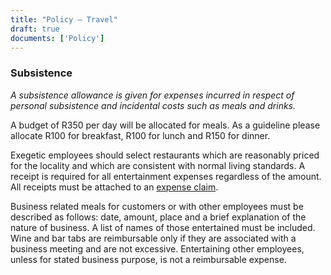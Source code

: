 ```yaml
---
title: "Policy – Travel"
draft: true
documents: ['Policy']
---
```


### Subsistence

*A subsistence allowance is given for expenses incurred in respect of personal subsistence and incidental costs such as meals and drinks.*

A budget of R350 per day will be allocated for meals. As a guideline please allocate R100 for breakfast, R100 for lunch and R150 for dinner.

Exegetic employees should select restaurants which are reasonably priced for the locality and which are consistent with normal living standards. A receipt is required for all entertainment expenses regardless of the amount. All receipts must be attached to an <a href="https://docs.google.com/spreadsheets/d/1W2qg_hrtCQlbc7B-3EHQHm3sWdsg-QqL2UnMbjxl2pk/edit?usp=sharing">expense claim</a>.

Business related meals for customers or with other employees must be described as follows:  date, amount, place and a brief explanation of the nature of business.  A list of names of those entertained must be included. Wine and bar tabs are reimbursable only if they are associated with a business meeting and are not excessive.  Entertaining other employees, unless for stated business purpose, is not a reimbursable expense.

<!-- The employee should normally select restaurants which are reasonably priced for the locality and which are consistent with normal living standards.  Receipts must be attached for all meals purchase while on business.

Business related meals for customers or with other employees must be described as follows:  date, amount, place and explanation of nature of business.  A list of names of those entertained must be included.  A receipt is required for all entertainment expenses regardless of the amount.  Business conferences over meals may be reimbursed with proper approval.  Wine and bar tabs are reimbursable only if they are associated with a business meeting and are not excessive.  Entertaining other employees, unless for stated business purpose, is not a reimbursable expense. -->

